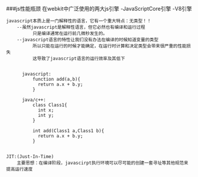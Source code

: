 ###js性能瓶颈
	在webkit中广泛使用的两大js引擎
		-JavaScriptCore引擎
		-V8引擎
	
	javascript本质上是一门解释性的语言，它有一个重大特点：无类型！！
		--虽然javascript是解释性语言，但它必然也有编译和运行过程
		      只是编译通常在运行前几微秒发生的。
		--javascript语言的特性让我们没有办法在编译的时候知道变量的类型
		      所以只能在运行的时候才能确定，在运行时计算和决定类型会带来很严重的性能损失
		      这导致了javascript语言的运行效率及其低下
		      
		      
		  javascript:
			  function add(a,b){
			  	return a.x + b.y;
			  }
			  
		  java/c++:
		  	  class Class1{
		  	  	int x;
		  	  	int y;
		  	  }
		  	  
		  	  int add(Class1 a,Class1 b){
		  	  	return a.x + b.y;
		  	  }
		  	  
		  	  
	JIT:(Just-In-Time)
		主要思想：在编译阶段，javascirpt执行环境可以尽可能的创建一套寻址等其他规范来提高运行速度
			
	